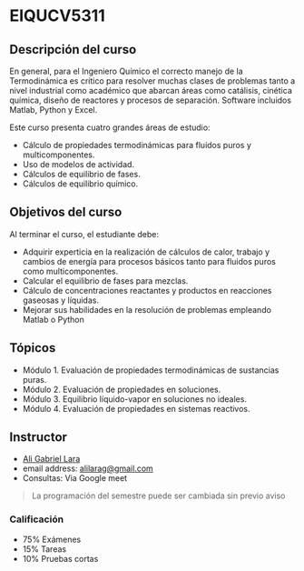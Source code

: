 # EIQUCV5311

## Descripción del curso

En general, para el Ingeniero Químico el correcto manejo de la Termodinámica es crítico para resolver muchas clases de problemas tanto a nivel industrial como académico que abarcan áreas como catálisis, cinética química, diseño de reactores y procesos de separación. Software incluidos Matlab, Python y Excel.

Este curso presenta cuatro grandes áreas de estudio:

* Cálculo de propiedades termodinámicas para fluidos puros y multicomponentes.
* Uso de modelos de actividad.
* Cálculos de equilibrio de fases.
* Cálculos de equilibrio químico.

## Objetivos del curso

Al terminar el curso, el estudiante debe:

* Adquirir experticia en la realización de cálculos de calor, trabajo y cambios de energía para procesos básicos tanto para fluidos puros como multicomponentes.
* Calcular el equilibrio de fases para mezclas.
* Cálculo de concentraciones reactantes y productos en reacciones gaseosas y líquidas.
* Mejorar sus habilidades en la resolución de problemas empleando Matlab o Python

## Tópicos

* Módulo 1. Evaluación de propiedades termodinámicas de sustancias puras.
* Módulo 2. Evaluación de propiedades en soluciones.
* Módulo 3. Equilibrio líquido-vapor en soluciones no ideales.
* Módulo 4. Evaluación de propiedades en sistemas reactivos.

## Instructor

* [Ali Gabriel Lara](about.md)
* email address: alilarag@gmail.com
* Consultas: Via Google meet

> La programación del semestre puede ser cambiada sin previo aviso
>
### Calificación

* 75% Exámenes
* 15% Tareas
* 10% Pruebas cortas
